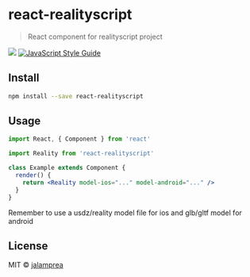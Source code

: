 # react-realityscript

> React component for realityscript project

[![](https://data.jsdelivr.com/v1/package/gh/arleneio/reality.js/badge)](https://www.jsdelivr.com/package/gh/arleneio/reality.js)
[![JavaScript Style Guide](https://img.shields.io/badge/code_style-standard-brightgreen.svg)](https://standardjs.com)

## Install

```bash
npm install --save react-realityscript
```

## Usage

```jsx
import React, { Component } from 'react'

import Reality from 'react-realityscript'

class Example extends Component {
  render() {
    return <Reality model-ios="..." model-android="..." />
  }
}
```

Remember to use a usdz/reality model file for ios and glb/gltf model for android

## License

MIT © [jalamprea](https://github.com/arleneio)
